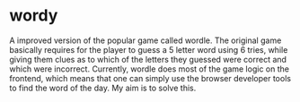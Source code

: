 # wordy
A improved version of the popular game called wordle. The original game basically requires for the player to guess a 5 letter word using 6 tries, while giving them clues as to which of the letters they guessed were correct and which were incorrect. Currently, wordle does most of the game logic on the frontend, which means that one can simply use the browser developer tools to find the word of the day. My aim is to solve this. 
